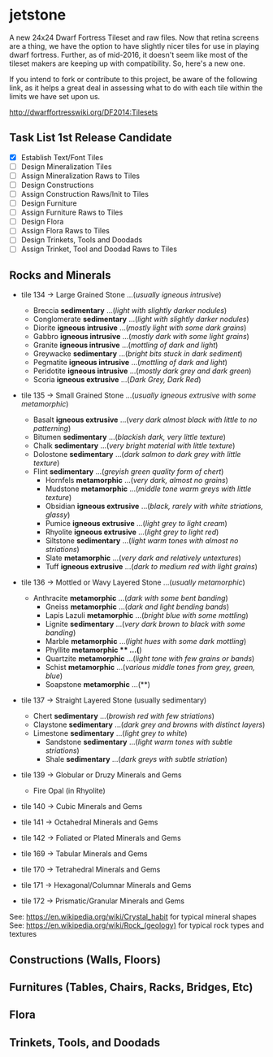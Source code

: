 # jetstone
A new 24x24 Dwarf Fortress Tileset and raw files.  Now that retina screens are a thing, we have the option to have slightly nicer tiles for use in playing dwarf fortress.  Further, as of mid-2016, it doesn't seem like most of the tileset makers are keeping up with compatibility.  So, here's a new one.

If you intend to fork or contribute to this project, be aware of the following link, as it helps a great deal in assessing what to do with each tile within the limits we have set upon us.

http://dwarffortresswiki.org/DF2014:Tilesets

## Task List 1st Release Candidate

- [x] Establish Text/Font Tiles
- [ ] Design Mineralization Tiles
- [ ] Assign Mineralization Raws to Tiles
- [ ] Design Constructions
- [ ] Assign Construction Raws/Init to Tiles
- [ ] Design Furniture
- [ ] Assign Furniture Raws to Tiles
- [ ] Design Flora
- [ ] Assign Flora Raws to Tiles
- [ ] Design Trinkets, Tools and Doodads
- [ ] Assign Trinket, Tool and Doodad Raws to Tiles

## Rocks and Minerals

* tile 134 -> Large Grained Stone ...(*usually igneous intrusive*)
	* Breccia **sedimentary** ...(*light with slightly darker nodules*)
	* Conglomerate **sedimentary** ...(*light with slightly darker nodules*)
	* Diorite **igneous intrusive** ...(*mostly light with some dark grains*)
	* Gabbro **igneous intrusive** ...(*mostly dark with some light grains*)
  * Granite **igneous intrusive** ...(*mottling of dark and light*)
  * Greywacke **sedimentary** ...(*bright bits stuck in dark sediment*)
  * Pegmatite **igneous intrusive** ...(*mottling of dark and light*)
  * Peridotite **igneous intrusive** ...(*mostly dark grey and dark green*)
  * Scoria **igneous extrusive** ...(*Dark Grey, Dark Red*)

* tile 135 -> Small Grained Stone ...(*usually igneous extrusive with some metamorphic*)
  * Basalt **igneous extrusive** ...(*very dark almost black with little to no patterning*)
  * Bitumen **sedimentary** ...(*blackish dark, very little texture*)
  * Chalk **sedimentary** ...(*very bright material with little texture*)
  * Dolostone **sedimentary** ...(*dark salmon to dark grey with little texture*)
  * Flint **sedimentary** ...(*greyish green quality form of chert*)
	* Hornfels **metamorphic** ...(*very dark, almost no grains*)
	* Mudstone **metamorphic** ...(*middle tone warm greys with little texture*)
	* Obsidian **igneous extrusive** ...(*black, rarely with white striations, glassy*)
	* Pumice **igneous extrusive** ...(*light grey to light cream*)
	* Rhyolite **igneous extrusive** ...(*light grey to light red*)
	* Siltstone **sedimentary** ...(*light warm tones with almost no striations*)
	* Slate **metamorphic** ...(*very dark and relatively untextures*)
	* Tuff **igneous extrusive** ...(*dark to medium red with light grains*)
	
* tile 136 -> Mottled or Wavy Layered Stone ...(*usually metamorphic*)
  * Anthracite **metamorphic** ...(*dark with some bent banding*)
	* Gneiss **metamorphic** ...(*dark and light bending bands*)
	* Lapis Lazuli **metamorphic** ...(*bright blue with some mottling*)
	* Lignite **sedimentary** ...(*very dark brown to black with some banding*)
	* Marble **metamorphic** ...(*light hues with some dark mottling*)
	* Phyllite **metamorphic ** ...(**)
	* Quartzite **metamorphic** ...(*light tone with few grains or bands*)
	* Schist **metamorphic** ...(*various middle tones from grey, green, blue*)
	* Soapstone **metamorphic** ...(**)
	
* tile 137 -> Straight Layered Stone (usually sedimentary)
  * Chert **sedimentary** ...(*browish red with few striations*)
  * Claystone **sedimentary** ...(*dark grey and browns with distinct layers*)
  * Limestone **sedimentary** ...(*light grey to white*)
	* Sandstone **sedimentary** ...(*light warm tones with subtle striations*)
	* Shale **sedimentary** ...(*dark greys with subtle striation*)
	
* tile 139 -> Globular or Druzy Minerals and Gems
	* Fire Opal (in Rhyolite)
	
* tile 140 -> Cubic Minerals and Gems

* tile 141 -> Octahedral Minerals and Gems

* tile 142 -> Foliated or Plated Minerals and Gems

* tile 169 -> Tabular Minerals and Gems

* tile 170 -> Tetrahedral Minerals and Gems

* tile 171 -> Hexagonal/Columnar Minerals and Gems

* tile 172 -> Prismatic/Granular Minerals and Gems

See: https://en.wikipedia.org/wiki/Crystal_habit for typical mineral shapes
See: https://en.wikipedia.org/wiki/Rock_(geology) for typical rock types and textures

## Constructions (Walls, Floors)

## Furnitures (Tables, Chairs, Racks, Bridges, Etc)

## Flora

## Trinkets, Tools, and Doodads